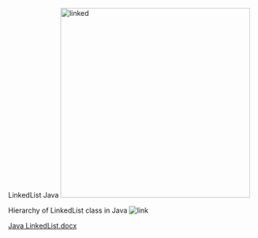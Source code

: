 
LinkedList Java
<img width="384" alt="linked" src="https://user-images.githubusercontent.com/83684733/152988452-0d28bc8a-825a-4996-88bd-0a8c6e48ef2c.png">

Hierarchy of LinkedList class in Java
![link](https://user-images.githubusercontent.com/83684733/152989251-0049bee0-2f82-45dc-857f-0771a0ee2a50.png)




 [Java LinkedList.docx](https://github.com/vaishnavi3421/Java-LinkedList/files/8023833/Java.LinkedList.docx)

